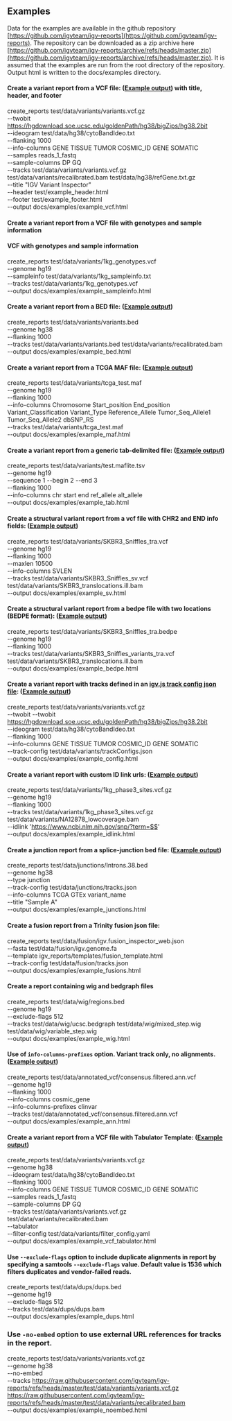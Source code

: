 
## Examples

Data for the examples are available in the github repository [https://github.com/igvteam/igv-reports](https://github.com/igvteam/igv-reports). The repository can be
downloaded as a zip archive here [https://github.com/igvteam/igv-reports/archive/refs/heads/master.zip](https://github.com/igvteam/igv-reports/archive/refs/heads/master.zip).
It is assumed that the examples are run from the root directory of the repository. Output html is written to the
docs/examples directory.

#### Create a variant report from a VCF file: ([Example output](examples/example_vcf.html)) with title, header, and footer

create_reports test/data/variants/variants.vcf.gz \
--twobit https://hgdownload.soe.ucsc.edu/goldenPath/hg38/bigZips/hg38.2bit \
--ideogram test/data/hg38/cytoBandIdeo.txt \
--flanking 1000 \
--info-columns GENE TISSUE TUMOR COSMIC_ID GENE SOMATIC \
--samples reads_1_fastq \
--sample-columns DP GQ \
--tracks test/data/variants/variants.vcf.gz test/data/variants/recalibrated.bam test/data/hg38/refGene.txt.gz \
--title "IGV Variant Inspector" \
--header test/example_header.html \
--footer test/example_footer.html \
--output docs/examples/example_vcf.html

#### Create a variant report from a VCF file with genotypes and sample information

#### VCF with genotypes and sample information
create_reports test/data/variants/1kg_genotypes.vcf \
--genome hg19 \
--sampleinfo test/data/variants/1kg_sampleinfo.txt \
--tracks test/data/variants/1kg_genotypes.vcf \
--output docs/examples/example_sampleinfo.html


#### Create a variant report from a BED  file: ([Example output](examples/example_bed.html))
create_reports test/data/variants/variants.bed \
--genome hg38 \
--flanking 1000 \
--tracks test/data/variants/variants.bed test/data/variants/recalibrated.bam \
--output docs/examples/example_bed.html


#### Create a variant report from a TCGA MAF file: ([Example output](examples/example_maf.html))

create_reports test/data/variants/tcga_test.maf \
--genome hg19 \
--flanking 1000 \
--info-columns Chromosome Start_position End_position Variant_Classification Variant_Type Reference_Allele Tumor_Seq_Allele1 Tumor_Seq_Allele2 dbSNP_RS \
--tracks test/data/variants/tcga_test.maf \
--output docs/examples/example_maf.html

#### Create a variant report from a generic tab-delimited file: ([Example output](examples/example_tab.html))

create_reports test/data/variants/test.maflite.tsv \
--genome hg19 \
--sequence 1 --begin 2 --end 3 \
--flanking 1000 \
--info-columns chr start end ref_allele alt_allele \
--output docs/examples/example_tab.html

#### Create a structural variant report from a vcf file with CHR2 and END info fields: ([Example output](examples/example_sv.html))

create_reports test/data/variants/SKBR3_Sniffles_tra.vcf \
--genome hg19 \
--flanking 1000 \
--maxlen 10500 \
--info-columns SVLEN \
--tracks test/data/variants/SKBR3_Sniffles_sv.vcf test/data/variants/SKBR3_translocations.ill.bam \
--output docs/examples/example_sv.html


#### Create a structural variant report from a bedpe file with two locations (BEDPE format): ([Example output](examples/example_bedpe.html))

create_reports test/data/variants/SKBR3_Sniffles_tra.bedpe \
--genome hg19 \
--flanking 1000 \
--tracks test/data/variants/SKBR3_Sniffles_variants_tra.vcf test/data/variants/SKBR3_translocations.ill.bam \
--output docs/examples/example_bedpe.html

#### Create a variant report with tracks defined in an [igv.js track config json file](https://github.com/igvteam/igv-reports/tree/master/test/data/variants/trackConfigs.json): ([Example output](examples/example_config.html))

create_reports test/data/variants/variants.vcf.gz \
--twobit --twobit https://hgdownload.soe.ucsc.edu/goldenPath/hg38/bigZips/hg38.2bit \
--ideogram test/data/hg38/cytoBandIdeo.txt \
--flanking 1000 \
--info-columns GENE TISSUE TUMOR COSMIC_ID GENE SOMATIC \
--track-config test/data/variants/trackConfigs.json \
--output docs/examples/example_config.html

#### Create a variant report with custom ID link urls: ([Example output](examples/example_idlink.html))

create_reports test/data/variants/1kg_phase3_sites.vcf.gz \
--genome hg19 \
--flanking 1000 \
--tracks test/data/variants/1kg_phase3_sites.vcf.gz test/data/variants/NA12878_lowcoverage.bam \
--idlink 'https://www.ncbi.nlm.nih.gov/snp/?term=$$' \
--output docs/examples/example_idlink.html


#### Create a junction report from a splice-junction bed file: ([Example output](examples/example_junctions.html))

create_reports test/data/junctions/Introns.38.bed \
--genome hg38 \
--type junction \
--track-config test/data/junctions/tracks.json \
--info-columns TCGA GTEx variant_name \
--title "Sample A" \
--output docs/examples/example_junctions.html

#### Create a fusion report from a Trinity fusion json file:

create_reports test/data/fusion/igv.fusion_inspector_web.json \
--fasta test/data/fusion/igv.genome.fa  \
--template igv_reports/templates/fusion_template.html  \
--track-config test/data/fusion/tracks.json  \
--output docs/examples/example_fusions.html

#### Create a report containing wig and bedgraph files

create_reports test/data/wig/regions.bed \
--genome hg19 \
--exclude-flags 512 \
--tracks test/data/wig/ucsc.bedgraph test/data/wig/mixed_step.wig test/data/wig/variable_step.wig \
--output docs/examples/example_wig.html

#### Use of ```info-columns-prefixes``` option. Variant track only, no alignments. ([Example output](examples/example_ann.html))

create_reports test/data/annotated_vcf/consensus.filtered.ann.vcf \
--genome hg19 \
--flanking 1000 \
--info-columns cosmic_gene \
--info-columns-prefixes clinvar \
--tracks test/data/annotated_vcf/consensus.filtered.ann.vcf \
--output docs/examples/example_ann.html


#### Create a variant report from a VCF file with Tabulator Template: ([Example output](examples/example_vcf_tabulator.html))

create_reports test/data/variants/variants.vcf.gz \
--genome  hg38  \
--ideogram test/data/hg38/cytoBandIdeo.txt \
--flanking 1000 \
--info-columns GENE TISSUE TUMOR COSMIC_ID GENE SOMATIC \
--samples reads_1_fastq \
--sample-columns DP GQ \
--tracks test/data/variants/variants.vcf.gz test/data/variants/recalibrated.bam \
--tabulator \
--filter-config test/data/variants/filter_config.yaml \
--output docs/examples/example_vcf_tabulator.html

#### Use ```--exclude-flags``` option to include duplicate alignments in report by specifying a samtools `--exclude-flags` value. Default value is 1536 which filters duplicates and vendor-failed reads.

create_reports test/data/dups/dups.bed \
--genome hg19 \
--exclude-flags 512 \
--tracks test/data/dups/dups.bam \
--output docs/examples/example_dups.html

### Use ```-no-embed``` option to use external URL references for tracks in the report.

create_reports test/data/variants/variants.vcf.gz \
--genome hg38 \
--no-embed \
--tracks https://raw.githubusercontent.com/igvteam/igv-reports/refs/heads/master/test/data/variants/variants.vcf.gz https://raw.githubusercontent.com/igvteam/igv-reports/refs/heads/master/test/data/variants/recalibrated.bam \
--output docs/examples/example_noembed.html
